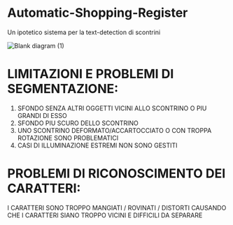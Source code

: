 # Automatic-Shopping-Register
Un ipotetico sistema per la text-detection di scontrini

![Blank diagram (1)](https://user-images.githubusercontent.com/30373288/205464548-a733233b-7498-4985-bd76-1ad74168d555.png)

# LIMITAZIONI E PROBLEMI DI SEGMENTAZIONE:
 1) SFONDO SENZA ALTRI OGGETTI VICINI ALLO SCONTRINO O PIU GRANDI DI ESSO
 2) SFONDO PIU SCURO DELLO SCONTRINO
 3) UNO SCONTRINO DEFORMATO/ACCARTOCCIATO O CON TROPPA ROTAZIONE SONO PROBLEMATICI
 4) CASI DI ILLUMINAZIONE ESTREMI NON SONO GESTITI

# PROBLEMI DI RICONOSCIMENTO DEI CARATTERI:
 I CARATTERI SONO TROPPO MANGIATI / ROVINATI / DISTORTI
 CAUSANDO CHE I CARATTERI SIANO TROPPO VICINI E DIFFICILI DA SEPARARE
